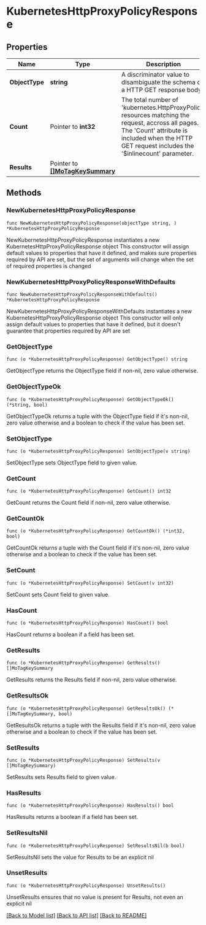 # KubernetesHttpProxyPolicyResponse

## Properties

Name | Type | Description | Notes
------------ | ------------- | ------------- | -------------
**ObjectType** | **string** | A discriminator value to disambiguate the schema of a HTTP GET response body. | 
**Count** | Pointer to **int32** | The total number of &#39;kubernetes.HttpProxyPolicy&#39; resources matching the request, accross all pages. The &#39;Count&#39; attribute is included when the HTTP GET request includes the &#39;$inlinecount&#39; parameter. | [optional] 
**Results** | Pointer to [**[]MoTagKeySummary**](MoTagKeySummary.md) |  | [optional] 

## Methods

### NewKubernetesHttpProxyPolicyResponse

`func NewKubernetesHttpProxyPolicyResponse(objectType string, ) *KubernetesHttpProxyPolicyResponse`

NewKubernetesHttpProxyPolicyResponse instantiates a new KubernetesHttpProxyPolicyResponse object
This constructor will assign default values to properties that have it defined,
and makes sure properties required by API are set, but the set of arguments
will change when the set of required properties is changed

### NewKubernetesHttpProxyPolicyResponseWithDefaults

`func NewKubernetesHttpProxyPolicyResponseWithDefaults() *KubernetesHttpProxyPolicyResponse`

NewKubernetesHttpProxyPolicyResponseWithDefaults instantiates a new KubernetesHttpProxyPolicyResponse object
This constructor will only assign default values to properties that have it defined,
but it doesn't guarantee that properties required by API are set

### GetObjectType

`func (o *KubernetesHttpProxyPolicyResponse) GetObjectType() string`

GetObjectType returns the ObjectType field if non-nil, zero value otherwise.

### GetObjectTypeOk

`func (o *KubernetesHttpProxyPolicyResponse) GetObjectTypeOk() (*string, bool)`

GetObjectTypeOk returns a tuple with the ObjectType field if it's non-nil, zero value otherwise
and a boolean to check if the value has been set.

### SetObjectType

`func (o *KubernetesHttpProxyPolicyResponse) SetObjectType(v string)`

SetObjectType sets ObjectType field to given value.


### GetCount

`func (o *KubernetesHttpProxyPolicyResponse) GetCount() int32`

GetCount returns the Count field if non-nil, zero value otherwise.

### GetCountOk

`func (o *KubernetesHttpProxyPolicyResponse) GetCountOk() (*int32, bool)`

GetCountOk returns a tuple with the Count field if it's non-nil, zero value otherwise
and a boolean to check if the value has been set.

### SetCount

`func (o *KubernetesHttpProxyPolicyResponse) SetCount(v int32)`

SetCount sets Count field to given value.

### HasCount

`func (o *KubernetesHttpProxyPolicyResponse) HasCount() bool`

HasCount returns a boolean if a field has been set.

### GetResults

`func (o *KubernetesHttpProxyPolicyResponse) GetResults() []MoTagKeySummary`

GetResults returns the Results field if non-nil, zero value otherwise.

### GetResultsOk

`func (o *KubernetesHttpProxyPolicyResponse) GetResultsOk() (*[]MoTagKeySummary, bool)`

GetResultsOk returns a tuple with the Results field if it's non-nil, zero value otherwise
and a boolean to check if the value has been set.

### SetResults

`func (o *KubernetesHttpProxyPolicyResponse) SetResults(v []MoTagKeySummary)`

SetResults sets Results field to given value.

### HasResults

`func (o *KubernetesHttpProxyPolicyResponse) HasResults() bool`

HasResults returns a boolean if a field has been set.

### SetResultsNil

`func (o *KubernetesHttpProxyPolicyResponse) SetResultsNil(b bool)`

 SetResultsNil sets the value for Results to be an explicit nil

### UnsetResults
`func (o *KubernetesHttpProxyPolicyResponse) UnsetResults()`

UnsetResults ensures that no value is present for Results, not even an explicit nil

[[Back to Model list]](../README.md#documentation-for-models) [[Back to API list]](../README.md#documentation-for-api-endpoints) [[Back to README]](../README.md)


